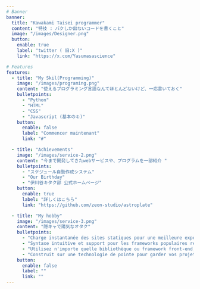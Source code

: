 ```yaml
---
# Banner
banner:
  title: "Kawakami Taisei programmer"
  content: "特技 : バクしか出ないコードを書くこと"
  image: "/images/Designer.png"
  button:
    enable: true
    label: "twitter ( 旧:X )"
    link: "https://x.com/Yasumasascience"

# Features
features:
  - title: "My Skil(Programming)"
    image: "/images/programing.png"
    content: "使えるプログラミング言語なんてほとんどないけど、一応書いておく"
    bulletpoints:
      - "Python"
      - "HTML"
      - "CSS"
      - "Javascript (基本のキ)"
    button:
      enable: false
      label: "Commencer maintenant"
      link: "#"

  - title: "Achievements"
    image: "/images/service-2.png"
    content: "今まで開発してきたwebサービスや、プログラムを一部紹介 "
    bulletpoints:
      - "スケジュール自動作成システム"
      - "Our Birthday"
      - "伊川谷キタク部 公式ホームページ"
    button:
      enable: true
      label: "詳しくはこちら"
      link: "https://github.com/zeon-studio/astroplate"

  - title: "My hobby"
    image: "/images/service-3.png"
    content: "隠キャで陽気なオタク"
    bulletpoints:
      - "Charge instantanée des sites statiques pour une meilleure expérience utilisateur et SEO."
      - "Syntaxe intuitive et support pour les frameworks populaires rendent l'apprentissage et l'utilisation d'Astro un jeu d'enfant."
      - "Utilisez n'importe quelle bibliothèque ou framework front-end, ou construisez des composants personnalisés, pour tout type de projet."
      - "Construit sur une technologie de pointe pour garder vos projets à jour avec les dernières normes web."
    button:
      enable: false
      label: ""
      link: ""
---
```

